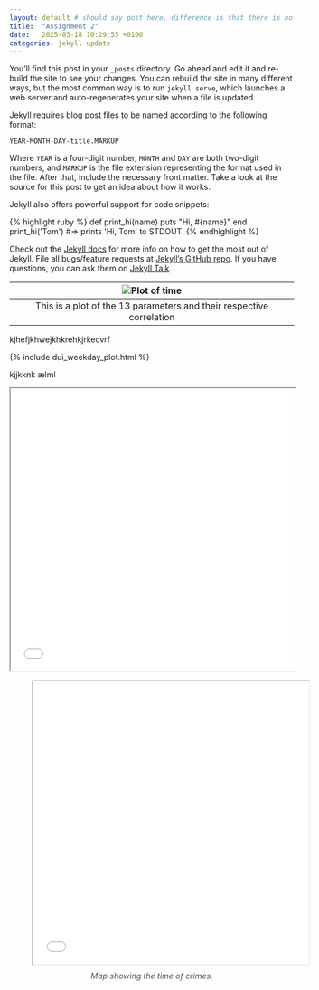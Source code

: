```yaml
---
layout: default # should say post here, difference is that there is no title. 
title:  "Assignment 2"
date:   2025-03-18 10:29:55 +0100
categories: jekyll update
---
```

You’ll find this post in your `_posts` directory. Go ahead and edit it and re-build the site to see your changes. You can rebuild the site in many different ways, but the most common way is to run `jekyll serve`, which launches a web server and auto-regenerates your site when a file is updated.

Jekyll requires blog post files to be named according to the following format:

`YEAR-MONTH-DAY-title.MARKUP`

Where `YEAR` is a four-digit number, `MONTH` and `DAY` are both two-digit numbers, and `MARKUP` is the file extension representing the format used in the file. After that, include the necessary front matter. Take a look at the source for this post to get an idea about how it works.

Jekyll also offers powerful support for code snippets:

{% highlight ruby %}
def print_hi(name)
  puts "Hi, #{name}"
end
print_hi('Tom')
#=> prints 'Hi, Tom' to STDOUT.
{% endhighlight %}



Check out the [Jekyll docs][jekyll-docs] for more info on how to get the most out of Jekyll. File all bugs/feature requests at [Jekyll’s GitHub repo][jekyll-gh]. If you have questions, you can ask them on [Jekyll Talk][jekyll-talk].

[jekyll-docs]: https://jekyllrb.com/docs/home
[jekyll-gh]:   https://github.com/jekyll/jekyll
[jekyll-talk]: https://talk.jekyllrb.com/


| ![Plot of time]({{site.url}}/assets/time_plot.png) | 
|:--:| 
| This is a plot of the 13 parameters and their respective correlation |


kjhefjkhwejkhkrehkjrkecvrf


{% include dui_weekday_plot.html %}

kjjkknk
ælml

<iframe src="/assets/heat_map.html" width="100%" height="500px"></iframe>



<figure>
  <iframe src="/assets/time_plot.html" width="115%" height="500px"></iframe>
  <figcaption style="font-style: italic; text-align: center; margin-top: 10px; color: #555;">
    Map showing the time of crimes.
  </figcaption>
</figure>
